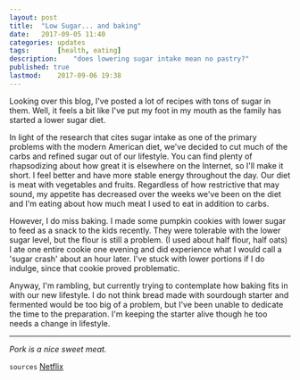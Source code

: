 ```yaml
---
layout: post
title: 	"Low Sugar... and baking"
date:	2017-09-05 11:40	
categories:	updates
tags:		[health, eating] 
description: 	"does lowering sugar intake mean no pastry?"
published: true
lastmod:	2017-09-06 19:38
---
```


Looking over this blog, I've posted a lot of recipes with tons of sugar in them. Well, it feels a bit like I've put my foot in my mouth as the family has started a lower sugar diet.

In light of the research that cites sugar intake as one of the primary problems with the modern American diet, we've decided to cut much of the carbs and refined sugar out of our lifestyle. You can find plenty of rhapsodizing about how great it is elsewhere on the Internet, so I'll make it short. I feel better and have more stable energy throughout the day. Our diet is meat with vegetables and fruits. Regardless of how restrictive that may sound, my appetite has decreased over the weeks we've been on the diet and I'm eating about how much meat I used to eat in addition to carbs.

However, I do miss baking. I made some pumpkin cookies with lower sugar to feed as a snack to the kids recently. They were tolerable with the lower sugar level, but the flour is still a problem. (I used about half flour, half oats) I ate one entire cookie one evening and did experience what I would call a 'sugar crash' about an hour later. I've stuck with lower portions if I do indulge, since that cookie proved problematic.

Anyway, I'm rambling, but currently trying to contemplate how baking fits in with our new lifestyle. I do not think bread made with sourdough starter and fermented would be too big of a problem, but I've been unable to dedicate the time to the preparation. I'm keeping the starter alive though he too needs a change in lifestyle.

*****

_Pork is a nice sweet meat._

`sources`
[Netflix](https://www.netflix.com/watch/80100595)